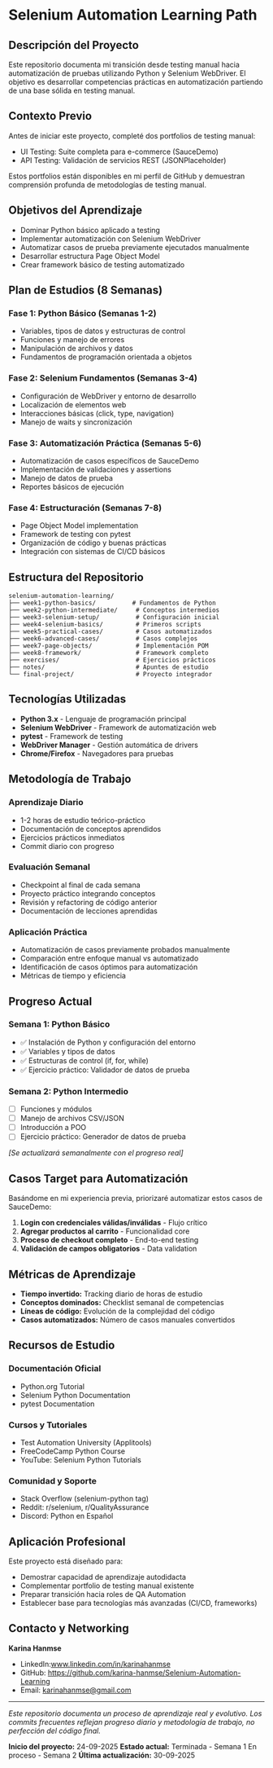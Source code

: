 # Selenium Automation Learning Path

## Descripción del Proyecto

Este repositorio documenta mi transición desde testing manual hacia automatización de pruebas utilizando Python y Selenium WebDriver. El objetivo es desarrollar competencias prácticas en automatización partiendo de una base sólida en testing manual.

## Contexto Previo

Antes de iniciar este proyecto, completé dos portfolios de testing manual:
- UI Testing: Suite completa para e-commerce (SauceDemo)
- API Testing: Validación de servicios REST (JSONPlaceholder)

Estos portfolios están disponibles en mi perfil de GitHub y demuestran comprensión profunda de metodologías de testing manual.

## Objetivos del Aprendizaje

- Dominar Python básico aplicado a testing
- Implementar automatización con Selenium WebDriver
- Automatizar casos de prueba previamente ejecutados manualmente
- Desarrollar estructura Page Object Model
- Crear framework básico de testing automatizado

## Plan de Estudios (8 Semanas)

### Fase 1: Python Básico (Semanas 1-2)
- Variables, tipos de datos y estructuras de control
- Funciones y manejo de errores
- Manipulación de archivos y datos
- Fundamentos de programación orientada a objetos

### Fase 2: Selenium Fundamentos (Semanas 3-4)
- Configuración de WebDriver y entorno de desarrollo
- Localización de elementos web
- Interacciones básicas (click, type, navigation)
- Manejo de waits y sincronización

### Fase 3: Automatización Práctica (Semanas 5-6)
- Automatización de casos específicos de SauceDemo
- Implementación de validaciones y assertions
- Manejo de datos de prueba
- Reportes básicos de ejecución

### Fase 4: Estructuración (Semanas 7-8)
- Page Object Model implementation
- Framework de testing con pytest
- Organización de código y buenas prácticas
- Integración con sistemas de CI/CD básicos

## Estructura del Repositorio

```
selenium-automation-learning/
├── week1-python-basics/          # Fundamentos de Python
├── week2-python-intermediate/     # Conceptos intermedios
├── week3-selenium-setup/          # Configuración inicial
├── week4-selenium-basics/         # Primeros scripts
├── week5-practical-cases/         # Casos automatizados
├── week6-advanced-cases/          # Casos complejos
├── week7-page-objects/            # Implementación POM
├── week8-framework/               # Framework completo
├── exercises/                     # Ejercicios prácticos
├── notes/                         # Apuntes de estudio
└── final-project/                 # Proyecto integrador
```

## Tecnologías Utilizadas

- **Python 3.x** - Lenguaje de programación principal
- **Selenium WebDriver** - Framework de automatización web
- **pytest** - Framework de testing
- **WebDriver Manager** - Gestión automática de drivers
- **Chrome/Firefox** - Navegadores para pruebas

## Metodología de Trabajo

### Aprendizaje Diario
- 1-2 horas de estudio teórico-práctico
- Documentación de conceptos aprendidos
- Ejercicios prácticos inmediatos
- Commit diario con progreso

### Evaluación Semanal
- Checkpoint al final de cada semana
- Proyecto práctico integrando conceptos
- Revisión y refactoring de código anterior
- Documentación de lecciones aprendidas

### Aplicación Práctica
- Automatización de casos previamente probados manualmente
- Comparación entre enfoque manual vs automatizado
- Identificación de casos óptimos para automatización
- Métricas de tiempo y eficiencia

## Progreso Actual

### Semana 1: Python Básico
- ✅ Instalación de Python y configuración del entorno
- ✅ Variables y tipos de datos
- ✅ Estructuras de control (if, for, while)
- ✅ Ejercicio práctico: Validador de datos de prueba

### Semana 2: Python Intermedio
- [ ] Funciones y módulos
- [ ] Manejo de archivos CSV/JSON
- [ ] Introducción a POO
- [ ] Ejercicio práctico: Generador de datos de prueba

*[Se actualizará semanalmente con el progreso real]*

## Casos Target para Automatización

Basándome en mi experiencia previa, priorizaré automatizar estos casos de SauceDemo:

1. **Login con credenciales válidas/inválidas** - Flujo crítico
2. **Agregar productos al carrito** - Funcionalidad core
3. **Proceso de checkout completo** - End-to-end testing
4. **Validación de campos obligatorios** - Data validation

## Métricas de Aprendizaje

- **Tiempo invertido:** Tracking diario de horas de estudio
- **Conceptos dominados:** Checklist semanal de competencias
- **Líneas de código:** Evolución de la complejidad del código
- **Casos automatizados:** Número de casos manuales convertidos

## Recursos de Estudio

### Documentación Oficial
- Python.org Tutorial
- Selenium Python Documentation
- pytest Documentation

### Cursos y Tutoriales
- Test Automation University (Applitools)
- FreeCodeCamp Python Course
- YouTube: Selenium Python Tutorials

### Comunidad y Soporte
- Stack Overflow (selenium-python tag)
- Reddit: r/selenium, r/QualityAssurance
- Discord: Python en Español

## Aplicación Profesional

Este proyecto está diseñado para:
- Demostrar capacidad de aprendizaje autodidacta
- Complementar portfolio de testing manual existente
- Preparar transición hacia roles de QA Automation
- Establecer base para tecnologías más avanzadas (CI/CD, frameworks)

## Contacto y Networking

**Karina Hanmse**
- LinkedIn:www.linkedin.com/in/karinahanmse 
- GitHub: https://github.com/karina-hanmse/Selenium-Automation-Learning
- Email: karinahanmse@gmail.com

---

*Este repositorio documenta un proceso de aprendizaje real y evolutivo. Los commits frecuentes reflejan progreso diario y metodología de trabajo, no perfección del código final.*

**Inicio del proyecto:** 24-09-2025
**Estado actual:** Terminada - Semana 1
                   En proceso - Semana 2 
**Última actualización:** 30-09-2025